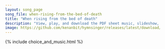 ```yaml
---
layout: song_page
song_file: when-rising-from-the-bed-of-death
title: "When rising from the bed of death"
description: "View, play, and download the PDF sheet music, slideshow, and audio. Lyrics: When, rising from the bed of death, o’erwhelmed with guilt and fear, I view my Maker face to face, O how shall I appear? If yet, while pardon may be f... english christian 4part chords"
image: https://github.com/kenanbit/hymnsinger/releases/latest/download/when-rising-from-the-bed-of-death-trad.png
---
```


{% include choice_and_music.html %}